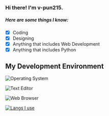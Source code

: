 ### Hi there! I'm v-pun215.


 ##### Here are some things I know:
 
 - [x] Coding
 - [x] Designing
 - [x] Anything that includes Web Development
 - [x] Anything that includes Python

## My Development Environment

![Operating System](https://img.shields.io/static/v1?label=OS&message=Windows%20/%20macOS&color=blue&?style=flat&logo=windows)

![Text Editor](https://img.shields.io/static/v1?label=Text%20Editor&message=VScode%20/%20Sublime&color=blue&?style=flat&logo=VScode)

![Web Browser](https://img.shields.io/static/v1?label=Browser&message=Chrome&color=blue&?style=flat&logo=chromium)

[![Langs I use](https://github-readme-stats.vercel.app/api/top-langs/?username=v-pun215&layout=compact)](https://github.com/v-pun215/github-readme-stats)
